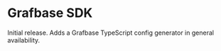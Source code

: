 # Grafbase SDK

Initial release. Adds a Grafbase TypeScript config generator in general availability.
